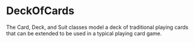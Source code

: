 DeckOfCards
===========

The Card, Deck, and Suit classes model a deck of traditional playing cards that can be extended to be used in a typical playing card game.
